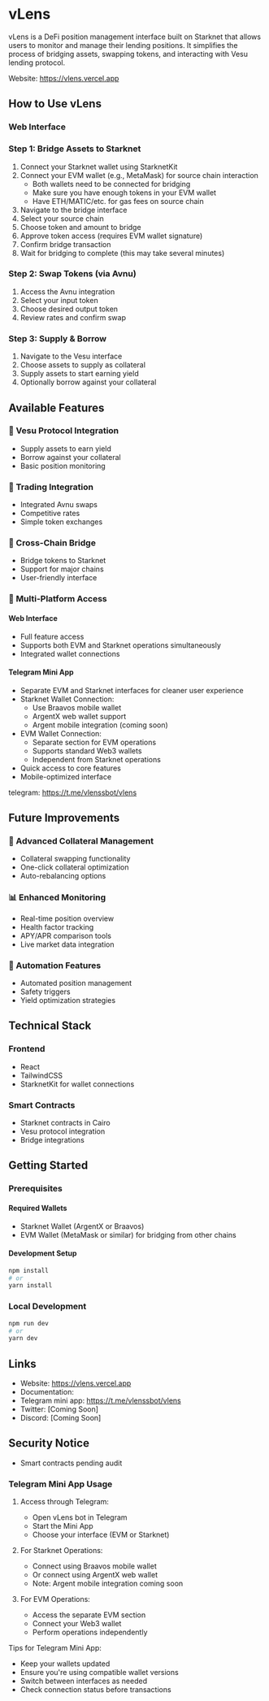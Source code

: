# vLens

vLens is a  DeFi position management interface built on Starknet that allows users to monitor and manage their lending positions. It simplifies the process of bridging assets, swapping tokens, and interacting with Vesu lending protocol.

Website: https://vlens.vercel.app



## How to Use vLens

### Web Interface


### Step 1: Bridge Assets to Starknet
1. Connect your Starknet wallet using StarknetKit
2. Connect your EVM wallet (e.g., MetaMask) for source chain interaction
   - Both wallets need to be connected for bridging
   - Make sure you have enough tokens in your EVM wallet
   - Have ETH/MATIC/etc. for gas fees on source chain
3. Navigate to the bridge interface
4. Select your source chain
5. Choose token and amount to bridge
6. Approve token access (requires EVM wallet signature)
7. Confirm bridge transaction
8. Wait for bridging to complete (this may take several minutes)

### Step 2: Swap Tokens (via Avnu)
1. Access the Avnu integration
2. Select your input token
3. Choose desired output token
4. Review rates and confirm swap

### Step 3: Supply & Borrow
1. Navigate to the Vesu interface
2. Choose assets to supply as collateral
3. Supply assets to start earning yield
4. Optionally borrow against your collateral

## Available Features

### 🏦 Vesu Protocol Integration
- Supply assets to earn yield
- Borrow against your collateral
- Basic position monitoring

### 💱 Trading Integration
- Integrated Avnu swaps
- Competitive rates
- Simple token exchanges

### 🌉 Cross-Chain Bridge
- Bridge tokens to Starknet
- Support for major chains
- User-friendly interface

### 📱 Multi-Platform Access

#### Web Interface
- Full feature access
- Supports both EVM and Starknet operations simultaneously
- Integrated wallet connections

#### Telegram Mini App
- Separate EVM and Starknet interfaces for cleaner user experience
- Starknet Wallet Connection:
  - Use Braavos mobile wallet
  - ArgentX web wallet support
  - Argent mobile integration (coming soon)
- EVM Wallet Connection:
  - Separate section for EVM operations
  - Supports standard Web3 wallets
  - Independent from Starknet operations
- Quick access to core features
- Mobile-optimized interface

telegram: https://t.me/vlenssbot/vlens

## Future Improvements

### 🔄 Advanced Collateral Management
- Collateral swapping functionality
- One-click collateral optimization
- Auto-rebalancing options

### 📊 Enhanced Monitoring
- Real-time position overview
- Health factor tracking
- APY/APR comparison tools
- Live market data integration

### 🤖 Automation Features
- Automated position management
- Safety triggers
- Yield optimization strategies

## Technical Stack

### Frontend
- React
- TailwindCSS
- StarknetKit for wallet connections

### Smart Contracts
- Starknet contracts in Cairo
- Vesu protocol integration
- Bridge integrations

## Getting Started

### Prerequisites

#### Required Wallets
- Starknet Wallet (ArgentX or Braavos)
- EVM Wallet (MetaMask or similar) for bridging from other chains

#### Development Setup
```bash
npm install
# or
yarn install
```

### Local Development
```bash
npm run dev
# or
yarn dev
```

## Links
- Website: https://vlens.vercel.app
- Documentation:
- Telegram mini app: https://t.me/vlenssbot/vlens
- Twitter: [Coming Soon]
- Discord: [Coming Soon]

## Security Notice
- Smart contracts pending audit

### Telegram Mini App Usage

1. Access through Telegram:
   - Open vLens bot in Telegram
   - Start the Mini App
   - Choose your interface (EVM or Starknet)

2. For Starknet Operations:
   - Connect using Braavos mobile wallet
   - Or connect using ArgentX web wallet
   - Note: Argent mobile integration coming soon

3. For EVM Operations:
   - Access the separate EVM section
   - Connect your Web3 wallet
   - Perform operations independently

Tips for Telegram Mini App:
- Keep your wallets updated
- Ensure you're using compatible wallet versions
- Switch between interfaces as needed
- Check connection status before transactions


